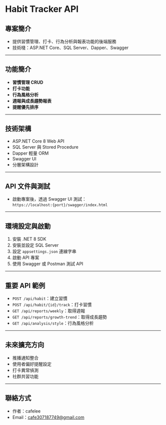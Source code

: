 # Habit Tracker API

## 專案簡介

- 提供習慣管理、打卡、行為分析與報表功能的後端服務  
- 技術棧：ASP.NET Core、SQL Server、Dapper、Swagger  

---

## 功能簡介

- **習慣管理 CRUD**  
- **打卡功能**  
- **行為風格分析**  
- **週報與成長趨勢報表**  
- **提醒優先排序**  

---

## 技術架構

- ASP.NET Core 8 Web API  
- SQL Server 與 Stored Procedure  
- Dapper 輕量 ORM  
- Swagger UI  
- 分層架構設計  

---

## API 文件與測試

- 啟動專案後，透過 Swagger UI 測試：  
  `https://localhost:{port}/swagger/index.html`  

---

## 環境設定與啟動

1. 安裝 .NET 8 SDK  
2. 安裝並設定 SQL Server  
3. 設定 `appsettings.json` 連線字串  
4. 啟動 API 專案  
5. 使用 Swagger 或 Postman 測試 API  

---

## 重要 API 範例

- `POST /api/habit`：建立習慣  
- `POST /api/habit/{id}/track`：打卡習慣  
- `GET /api/reports/weekly`：取得週報  
- `GET /api/reports/growth-trend`：取得成長趨勢  
- `GET /api/analysis/style`：行為風格分析  

---

## 未來擴充方向

- 推播通知整合  
- 使用者偏好提醒設定  
- 打卡異常偵測  
- 社群共習功能  

---

## 聯絡方式

- 作者：cafelee  
- Email：cafe307187749@gmail.com

